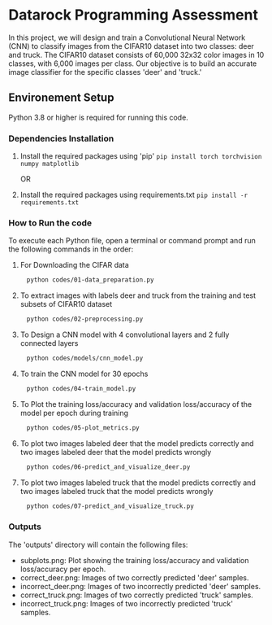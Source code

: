 # Datarock Programming Assessment
In this project, we will design and train a Convolutional Neural Network (CNN) to classify images from the CIFAR10 dataset into two classes: deer and truck. The CIFAR10 dataset consists of 60,000 32x32 color images in 10 classes, with 6,000 images per class. Our objective is to build an accurate image classifier for the specific classes 'deer' and 'truck.'

## Environement Setup
Python 3.8 or higher is required for running this code.

### Dependencies Installation
1. Install the required packages using 'pip'
``pip install torch torchvision numpy matplotlib``

     OR

2. Install the required packages using requirements.txt
```pip install -r requirements.txt```

### How to Run the code
To execute each Python file, open a terminal or command prompt and run the following commands in the order:

1. For Downloading the CIFAR data 
```bash
     python codes/01-data_preparation.py
```
2. To extract images with labels deer and truck from the training and test subsets of CIFAR10 dataset
```bash
     python codes/02-preprocessing.py
```
3. To Design a CNN model with 4 convolutional layers and 2 fully connected layers
```bash
     python codes/models/cnn_model.py
```
4. To train the CNN model for 30 epochs
```bash
     python codes/04-train_model.py
```
5. To Plot the training loss/accuracy and validation loss/accuracy of the model per epoch during training
```bash
     python codes/05-plot_metrics.py
```
6. To plot two images labeled deer that the model predicts correctly and two images labeled deer that the model predicts wrongly
```bash
     python codes/06-predict_and_visualize_deer.py
```
7. To plot two images labeled truck that the model predicts correctly and two images labeled truck that the model predicts wrongly
```bash
     python codes/07-predict_and_visualize_truck.py
```

### Outputs
The 'outputs' directory will contain the following files:

- subplots.png: Plot showing the training loss/accuracy and validation loss/accuracy per epoch.
- correct_deer.png: Images of two correctly predicted 'deer' samples.
- incorrect_deer.png: Images of two incorrectly predicted 'deer' samples.
- correct_truck.png: Images of two correctly predicted 'truck' samples.
- incorrect_truck.png: Images of two incorrectly predicted 'truck' samples.
